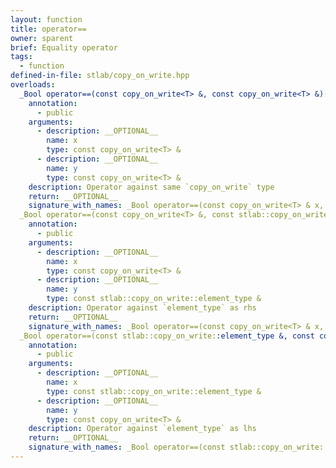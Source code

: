 ```yaml
---
layout: function
title: operator==
owner: sparent
brief: Equality operator
tags:
  - function
defined-in-file: stlab/copy_on_write.hpp
overloads:
  _Bool operator==(const copy_on_write<T> &, const copy_on_write<T> &):
    annotation:
      - public
    arguments:
      - description: __OPTIONAL__
        name: x
        type: const copy_on_write<T> &
      - description: __OPTIONAL__
        name: y
        type: const copy_on_write<T> &
    description: Operator against same `copy_on_write` type
    return: __OPTIONAL__
    signature_with_names: _Bool operator==(const copy_on_write<T> & x, const copy_on_write<T> & y)
  _Bool operator==(const copy_on_write<T> &, const stlab::copy_on_write::element_type &):
    annotation:
      - public
    arguments:
      - description: __OPTIONAL__
        name: x
        type: const copy_on_write<T> &
      - description: __OPTIONAL__
        name: y
        type: const stlab::copy_on_write::element_type &
    description: Operator against `element_type` as rhs
    return: __OPTIONAL__
    signature_with_names: _Bool operator==(const copy_on_write<T> & x, const stlab::copy_on_write::element_type & y)
  _Bool operator==(const stlab::copy_on_write::element_type &, const copy_on_write<T> &):
    annotation:
      - public
    arguments:
      - description: __OPTIONAL__
        name: x
        type: const stlab::copy_on_write::element_type &
      - description: __OPTIONAL__
        name: y
        type: const copy_on_write<T> &
    description: Operator against `element_type` as lhs
    return: __OPTIONAL__
    signature_with_names: _Bool operator==(const stlab::copy_on_write::element_type & x, const copy_on_write<T> & y)
---
```

